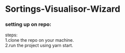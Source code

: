 # Sortings-Visualisor-Wizard

### setting up on repo:  
steps:  
1.clone the repo on your machine.   
2.run the project using yarn start.  
